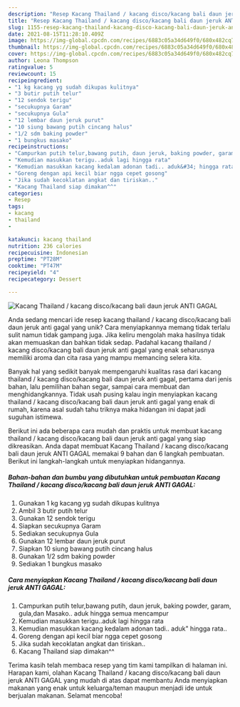 ```yaml
---
description: "Resep Kacang Thailand / kacang disco/kacang bali daun jeruk ANTI GAGAL Anti Gagal"
title: "Resep Kacang Thailand / kacang disco/kacang bali daun jeruk ANTI GAGAL Anti Gagal"
slug: 1155-resep-kacang-thailand-kacang-disco-kacang-bali-daun-jeruk-anti-gagal-anti-gagal
date: 2021-08-15T11:28:10.409Z
image: https://img-global.cpcdn.com/recipes/6883c05a34d649f0/680x482cq70/kacang-thailand-kacang-discokacang-bali-daun-jeruk-anti-gagal-foto-resep-utama.jpg
thumbnail: https://img-global.cpcdn.com/recipes/6883c05a34d649f0/680x482cq70/kacang-thailand-kacang-discokacang-bali-daun-jeruk-anti-gagal-foto-resep-utama.jpg
cover: https://img-global.cpcdn.com/recipes/6883c05a34d649f0/680x482cq70/kacang-thailand-kacang-discokacang-bali-daun-jeruk-anti-gagal-foto-resep-utama.jpg
author: Leona Thompson
ratingvalue: 5
reviewcount: 15
recipeingredient:
- "1 kg kacang yg sudah dikupas kulitnya"
- "3 butir putih telur"
- "12 sendok terigu"
- "secukupnya Garam"
- "secukupnya Gula"
- "12 lembar daun jeruk purut"
- "10 siung bawang putih cincang halus"
- "1/2 sdm baking powder"
- "1 bungkus masako"
recipeinstructions:
- "Campurkan putih telur,bawang putih, daun jeruk, baking powder, garam, gula,dan Masako.. aduk hingga semua mencampur"
- "Kemudian masukkan terigu..aduk lagi hingga rata"
- "Kemudian masukkan kacang kedalam adonan tadi.. aduk&#34; hingga rata.."
- "Goreng dengan api kecil biar ngga cepet gosong"
- "Jika sudah kecoklatan angkat dan tiriskan.."
- "Kacang Thailand siap dimakan^^"
categories:
- Resep
tags:
- kacang
- thailand
- 

katakunci: kacang thailand  
nutrition: 236 calories
recipecuisine: Indonesian
preptime: "PT28M"
cooktime: "PT47M"
recipeyield: "4"
recipecategory: Dessert

---
```



![Kacang Thailand / kacang disco/kacang bali daun jeruk ANTI GAGAL](https://img-global.cpcdn.com/recipes/6883c05a34d649f0/680x482cq70/kacang-thailand-kacang-discokacang-bali-daun-jeruk-anti-gagal-foto-resep-utama.jpg)

Anda sedang mencari ide resep kacang thailand / kacang disco/kacang bali daun jeruk anti gagal yang unik? Cara menyiapkannya memang tidak terlalu sulit namun tidak gampang juga. Jika keliru mengolah maka hasilnya tidak akan memuaskan dan bahkan tidak sedap. Padahal kacang thailand / kacang disco/kacang bali daun jeruk anti gagal yang enak seharusnya memiliki aroma dan cita rasa yang mampu memancing selera kita.

Banyak hal yang sedikit banyak mempengaruhi kualitas rasa dari kacang thailand / kacang disco/kacang bali daun jeruk anti gagal, pertama dari jenis bahan, lalu pemilihan bahan segar, sampai cara membuat dan menghidangkannya. Tidak usah pusing kalau ingin menyiapkan kacang thailand / kacang disco/kacang bali daun jeruk anti gagal yang enak di rumah, karena asal sudah tahu triknya maka hidangan ini dapat jadi suguhan istimewa.




Berikut ini ada beberapa cara mudah dan praktis untuk membuat kacang thailand / kacang disco/kacang bali daun jeruk anti gagal yang siap dikreasikan. Anda dapat membuat Kacang Thailand / kacang disco/kacang bali daun jeruk ANTI GAGAL memakai 9 bahan dan 6 langkah pembuatan. Berikut ini langkah-langkah untuk menyiapkan hidangannya.

<!--inarticleads1-->

##### Bahan-bahan dan bumbu yang dibutuhkan untuk pembuatan Kacang Thailand / kacang disco/kacang bali daun jeruk ANTI GAGAL:

1. Gunakan 1 kg kacang yg sudah dikupas kulitnya
1. Ambil 3 butir putih telur
1. Gunakan 12 sendok terigu
1. Siapkan secukupnya Garam
1. Sediakan secukupnya Gula
1. Gunakan 12 lembar daun jeruk purut
1. Siapkan 10 siung bawang putih cincang halus
1. Gunakan 1/2 sdm baking powder
1. Sediakan 1 bungkus masako




<!--inarticleads2-->

##### Cara menyiapkan Kacang Thailand / kacang disco/kacang bali daun jeruk ANTI GAGAL:

1. Campurkan putih telur,bawang putih, daun jeruk, baking powder, garam, gula,dan Masako.. aduk hingga semua mencampur
1. Kemudian masukkan terigu..aduk lagi hingga rata
1. Kemudian masukkan kacang kedalam adonan tadi.. aduk&#34; hingga rata..
1. Goreng dengan api kecil biar ngga cepet gosong
1. Jika sudah kecoklatan angkat dan tiriskan..
1. Kacang Thailand siap dimakan^^




Terima kasih telah membaca resep yang tim kami tampilkan di halaman ini. Harapan kami, olahan Kacang Thailand / kacang disco/kacang bali daun jeruk ANTI GAGAL yang mudah di atas dapat membantu Anda menyiapkan makanan yang enak untuk keluarga/teman maupun menjadi ide untuk berjualan makanan. Selamat mencoba!
